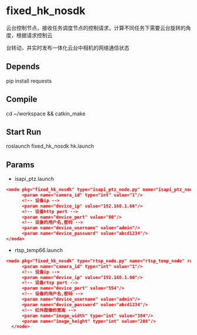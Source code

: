 # fixed_hk_nosdk

云台控制节点，接收任务调度节点的控制请求，计算不同任务下需要云台旋转的角度，根据请求控制云

台转动，并实时发布一体化云台中相机的网络通信状态

## Depends  
pip install requests  

## Compile
cd ~/workspace && catkin_make

## Start Run

roslaunch fixed_hk_nosdk hk.launch  


## Params
- isapi_ptz.launch  
```json
<node pkg="fixed_hk_nosdk" type="isapi_ptz_node.py" name="isapi_ptz_node" respawn="false" output="screen">
      <param name="camera_id" type="int" value="1"/>
      <!-- 设备ip -->
      <param name="device_ip" value="192.168.1.66"/>
      <!-- 设备http port -->
      <param name="device_port" value="80"/>
      <!-- 设备的用户名,密码 -->
      <param name="device_username" value="admin"/>
      <param name="device_password" value="abcd1234"/>
</node>
```
- rtsp_temp66.launch  
```json
<node pkg="fixed_hk_nosdk" type="rtsp_node.py" name="rtsp_temp_node" respawn="false" output="screen">
      <param name="camera_id" type="int" value="1"/>
      <!-- 设备ip -->
      <param name="device_ip" value="192.168.1.66"/>
      <!-- 设备rtsp port -->
      <param name="device_port" value="554"/>
      <!-- 设备的用户名,密码 -->
      <param name="device_username" value="admin"/>
      <param name="device_password" value="abcd1234"/>
      <!-- 红外图像的宽高 -->
      <param name="image_width" type="int" value="384"/>
      <param name="image_height" type="int" value="288"/>
  </node>
```